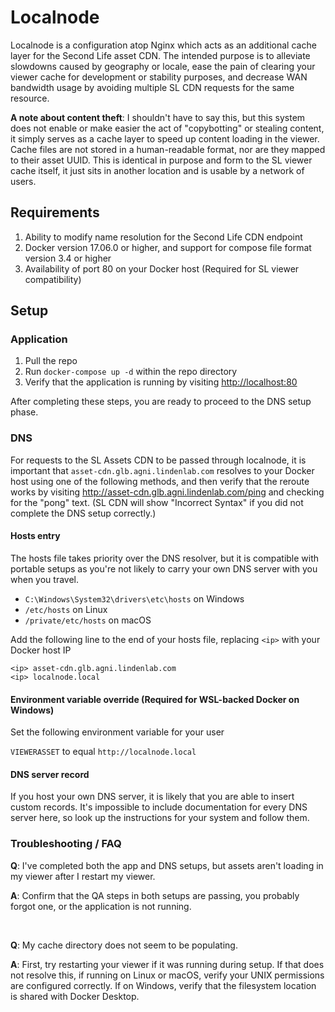 # Localnode

Localnode is a configuration atop Nginx which acts as an additional cache layer for the Second Life asset CDN. The intended purpose is to alleviate slowdowns caused by geography or locale, ease the pain of clearing your viewer cache for development or stability purposes, and decrease WAN bandwidth usage by avoiding multiple SL CDN requests for the same resource.

**A note about content theft**: I shouldn't have to say this, but this system does not enable or make easier the act of "copybotting" or stealing content, it simply serves as a cache layer to speed up content loading in the viewer. Cache files are not stored in a human-readable format, nor are they mapped to their asset UUID. This is identical in purpose and form to the SL viewer cache itself, it just sits in another location and is usable by a network of users.

## Requirements

1. Ability to modify name resolution for the Second Life CDN endpoint
2. Docker version 17.06.0 or higher, and support for compose file format version 3.4 or higher
3. Availability of port 80 on your Docker host (Required for SL viewer compatibility)

## Setup

### Application

1. Pull the repo
2. Run `docker-compose up -d` within the repo directory
3. Verify that the application is running by visiting <http://localhost:80>

After completing these steps, you are ready to proceed to the DNS setup phase.

### DNS

For requests to the SL Assets CDN to be passed through localnode, it is important that `asset-cdn.glb.agni.lindenlab.com` resolves to your Docker host using one of the following methods, and then verify that the reroute works by visiting <http://asset-cdn.glb.agni.lindenlab.com/ping> and checking for the "pong" text. (SL CDN will show "Incorrect Syntax" if you did not complete the DNS setup correctly.)

#### Hosts entry

The hosts file takes priority over the DNS resolver, but it is compatible with portable setups as you're not likely to carry your own DNS server with you when you travel.

- `C:\Windows\System32\drivers\etc\hosts` on Windows
- `/etc/hosts` on Linux
- `/private/etc/hosts` on macOS

Add the following line to the end of your hosts file, replacing `<ip>` with your Docker host IP

```text
<ip> asset-cdn.glb.agni.lindenlab.com
<ip> localnode.local
```

#### Environment variable override (Required for WSL-backed Docker on Windows)

Set the following environment variable for your user

`VIEWERASSET` to equal `http://localnode.local`


#### DNS server record

If you host your own DNS server, it is likely that you are able to insert custom records. It's impossible to include documentation for every DNS server here, so look up the instructions for your system and follow them.

### Troubleshooting / FAQ

**Q**: I've completed both the app and DNS setups, but assets aren't loading in my viewer after I restart my viewer.

**A**: Confirm that the QA steps in both setups are passing, you probably forgot one, or the application is not running.

&nbsp;

**Q**: My cache directory does not seem to be populating.

**A**: First, try restarting your viewer if it was running during setup. If that does not resolve this, if running on Linux or macOS, verify your UNIX permissions are configured correctly. If on Windows, verify that the filesystem location is shared with Docker Desktop.
